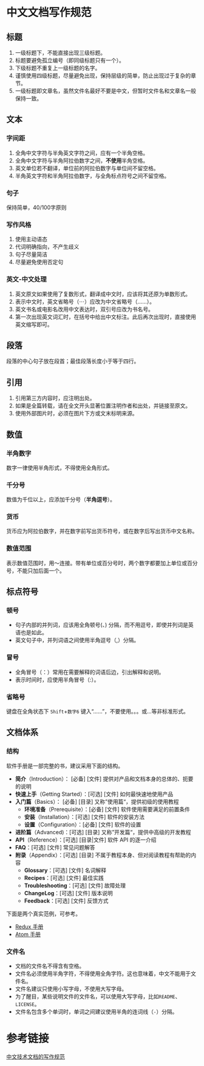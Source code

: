 # 中文文档写作规范
## 标题
1. 一级标题下，不能直接出现三级标题。
2. 标题要避免孤立编号（即同级标题只有一个）。
3. 下级标题不重复上一级标题的名字。
4. 谨慎使用四级标题，尽量避免出现，保持层级的简单，防止出现过于复杂的章节。
5. 一级标题即文章名，虽然文件名最好不要是中文，但暂时文件名和文章名一般保持一致。

## 文本
### 字间距
1. 全角中文字符与半角英文字符之间，应有一个半角空格。
2. 全角中文字符与半角阿拉伯数字之间，**不使用**半角空格。
3. 英文单位若不翻译，单位前的阿拉伯数字与单位间不留空格。
4. 半角英文字符和半角阿拉伯数字，与全角标点符号之间不留空格。

### 句子
保持简单，40/100字原则

### 写作风格
1. 使用主动语态
2. 代词明确指向，不产生歧义
3. 句子尽量简洁
4. 尽量避免使用否定句

### 英文-中文处理
1. 英文原文如果使用了复数形式，翻译成中文时，应该将其还原为单数形式。
2. 表示中文时，英文省略号（⋯）应改为中文省略号（……）。
3. 英文书名或电影名改用中文表达时，双引号应改为书名号。
4. 第一次出现英文词汇时，在括号中给出中文标注。此后再次出现时，直接使用英文缩写即可。

## 段落
段落的中心句子放在段首；最佳段落长度小于等于四行。

## 引用
1. 引用第三方内容时，应注明出处。
2. 如果是全篇转载，请在全文开头显著位置注明作者和出处，并链接至原文。
3. 使用外部图片时，必须在图片下方或文末标明来源。

## 数值
### 半角数字
数字一律使用半角形式，不得使用全角形式。
### 千分号
数值为千位以上，应添加千分号（**半角逗号**）。
### 货币
货币应为阿拉伯数字，并在数字前写出货币符号，或在数字后写出货币中文名称。
### 数值范围
表示数值范围时，用～连接。带有单位或百分号时，两个数字都要加上单位或百分号，不能只加后面一个。

## 标点符号
### 顿号
* 句子内部的并列词，应该用全角顿号(、) 分隔，而不用逗号，即使并列词是英语也是如此。
* 英文句子中，并列词语之间使用半角逗号（,）分隔。

### 冒号
* 全角冒号（：）常用在需要解释的词语后边，引出解释和说明。
* 表示时间时，应使用半角冒号（:）。

### 省略号
键盘在全角状态下 `Shift`+`数字6` 键入“……”，不要使用。。。或...等非标准形式。

## 文档体系

### 结构

软件手册是一部完整的书，建议采用下面的结构。

- **简介**（Introduction）： [必备] [文件] 提供对产品和文档本身的总体的、扼要的说明
- **快速上手**（Getting Started）：[可选] [文件] 如何最快速地使用产品
- **入门篇**（Basics）： [必备] [目录] 又称”使用篇“，提供初级的使用教程
  - **环境准备**（Prerequisite）：[必备] [文件] 软件使用需要满足的前置条件
  - **安装**（Installation）：[可选] [文件] 软件的安装方法
  - **设置**（Configuration）：[必备] [文件] 软件的设置
- **进阶篇**（Advanced)：[可选] [目录] 又称”开发篇“，提供中高级的开发教程
- **API**（Reference）：[可选] [目录|文件] 软件 API 的逐一介绍
- **FAQ**：[可选] [文件] 常见问题解答
- **附录**（Appendix）：[可选] [目录] 不属于教程本身、但对阅读教程有帮助的内容
  - **Glossary**：[可选] [文件] 名词解释
  - **Recipes**：[可选] [文件] 最佳实践
  - **Troubleshooting**：[可选] [文件] 故障处理
  - **ChangeLog**：[可选] [文件] 版本说明
  - **Feedback**：[可选] [文件] 反馈方式

下面是两个真实范例，可参考。

- [Redux 手册](http://redux.js.org/index.html)
- [Atom 手册](http://flight-manual.atom.io/)

### 文件名

* 文档的文件名不得含有空格。
* 文件名必须使用半角字符，不得使用全角字符。这也意味着，中文不能用于文件名。
* 文件名建议只使用小写字母，不使用大写字母。
* 为了醒目，某些说明文件的文件名，可以使用大写字母，比如`README`、`LICENSE`。
* 文件名包含多个单词时，单词之间建议使用半角的连词线（`-`）分隔。

# 参考链接
[中文技术文档的写作规范](https://github.com/ruanyf/document-style-guide)